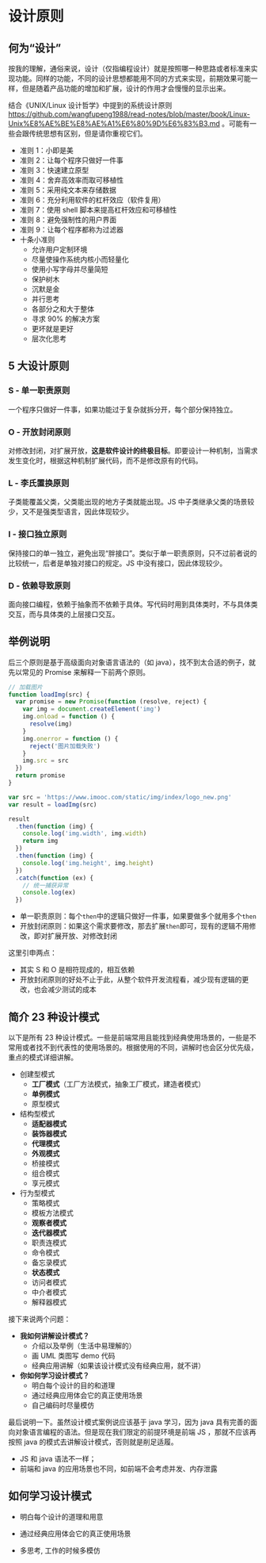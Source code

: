 # 设计原则

## 何为“设计”

按我的理解，通俗来说，设计（仅指编程设计）就是按照哪一种思路或者标准来实现功能。同样的功能，不同的设计思想都能用不同的方式来实现，前期效果可能一样，但是随着产品功能的增加和扩展，设计的作用才会慢慢的显示出来。

结合《UNIX/Linux 设计哲学》中提到的系统设计原则 https://github.com/wangfupeng1988/read-notes/blob/master/book/Linux-Unix%E8%AE%BE%E8%AE%A1%E6%80%9D%E6%83%B3.md 。可能有一些会跟传统思想有区别，但是请你重视它们。

- 准则 1：小即是美
- 准则 2：让每个程序只做好一件事
- 准则 3：快速建立原型
- 准则 4：舍弃高效率而取可移植性
- 准则 5：采用纯文本来存储数据
- 准则 6：充分利用软件的杠杆效应（软件复用）
- 准则 7：使用 shell 脚本来提高杠杆效应和可移植性
- 准则 8：避免强制性的用户界面
- 准则 9：让每个程序都称为过滤器
- 十条小准则
  - 允许用户定制环境
  - 尽量使操作系统内核小而轻量化
  - 使用小写字母并尽量简短
  - 保护树木
  - 沉默是金
  - 并行思考
  - 各部分之和大于整体
  - 寻求 90% 的解决方案
  - 更坏就是更好
  - 层次化思考

## 5 大设计原则

### S - 单一职责原则

一个程序只做好一件事，如果功能过于复杂就拆分开，每个部分保持独立。

### O - 开放封闭原则

对修改封闭，对扩展开放，**这是软件设计的终极目标**。即要设计一种机制，当需求发生变化时，根据这种机制扩展代码，而不是修改原有的代码。

### L - 李氏置换原则

子类能覆盖父类，父类能出现的地方子类就能出现。JS 中子类继承父类的场景较少，又不是强类型语言，因此体现较少。

### I - 接口独立原则

保持接口的单一独立，避免出现“胖接口”。类似于单一职责原则，只不过前者说的比较统一，后者是单独对接口的规定。JS 中没有接口，因此体现较少。

### D - 依赖导致原则

面向接口编程，依赖于抽象而不依赖于具体。写代码时用到具体类时，不与具体类交互，而与具体类的上层接口交互。

## 举例说明

后三个原则是基于高级面向对象语言语法的（如 java），找不到太合适的例子，就先以常见的 Promise 来解释一下前两个原则。

```js
// 加载图片
function loadImg(src) {
  var promise = new Promise(function (resolve, reject) {
    var img = document.createElement('img')
    img.onload = function () {
      resolve(img)
    }
    img.onerror = function () {
      reject('图片加载失败')
    }
    img.src = src
  })
  return promise
}

var src = 'https://www.imooc.com/static/img/index/logo_new.png'
var result = loadImg(src)

result
  .then(function (img) {
    console.log('img.width', img.width)
    return img
  })
  .then(function (img) {
    console.log('img.height', img.height)
  })
  .catch(function (ex) {
    // 统一捕获异常
    console.log(ex)
  })
```

- 单一职责原则：每个`then`中的逻辑只做好一件事，如果要做多个就用多个`then`
- 开放封闭原则：如果这个需求要修改，那去扩展`then`即可，现有的逻辑不用修改，即对扩展开放、对修改封闭

这里引申两点：

- 其实 S 和 O 是相符现成的，相互依赖
- 开放封闭原则的好处不止于此，从整个软件开发流程看，减少现有逻辑的更改，也会减少测试的成本

## 简介 23 种设计模式

以下是所有 23 种设计模式。一些是前端常用且能找到经典使用场景的，一些是不常用或者找不到代表性的使用场景的。根据使用的不同，讲解时也会区分优先级，重点的模式详细讲解。

- 创建型模式
  - **工厂模式**（工厂方法模式，抽象工厂模式，建造者模式）
  - **单例模式**
  - 原型模式
- 结构型模式
  - **适配器模式**
  - **装饰器模式**
  - **代理模式**
  - **外观模式**
  - 桥接模式
  - 组合模式
  - 享元模式
- 行为型模式
  - 策略模式
  - 模板方法模式
  - **观察者模式**
  - **迭代器模式**
  - 职责连模式
  - 命令模式
  - 备忘录模式
  - **状态模式**
  - 访问者模式
  - 中介者模式
  - 解释器模式

接下来说两个问题：

- **我如何讲解设计模式？**
  - 介绍以及举例（生活中易理解的）
  - 画 UML 类图写 demo 代码
  - 经典应用讲解（如果该设计模式没有经典应用，就不讲）
- **你如何学习设计模式？**
  - 明白每个设计的目的和道理
  - 通过经典应用体会它的真正使用场景
  - 自己编码时尽量模仿

最后说明一下。虽然设计模式案例说应该基于 java 学习，因为 java 具有完善的面向对象语言编程的语法。但是现在我们限定的前提环境是前端 JS ，那就不应该再按照 java 的模式去讲解设计模式，否则就是削足适履。

- JS 和 java 语法不一样；
- 前端和 java 的应用场景也不同，如前端不会考虑并发、内存泄露

## 如何学习设计模式

- 明白每个设计的道理和用意

- 通过经典应用体会它的真正使用场景

- 多思考, 工作的时候多模仿
